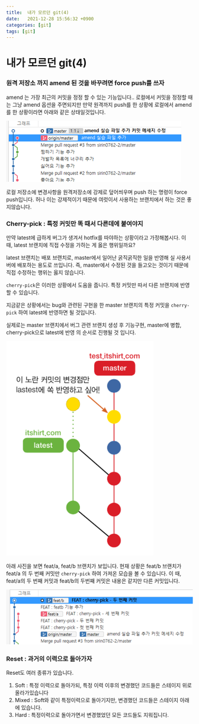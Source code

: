 ```yaml
---
title:  내가 모르던 git(4)
date:   2021-12-28 15:56:32 +0900
categories: [git]
tags: [git]
---
```


# 내가 모르던 git(4)

### 원격 저장소 까지 amend 된 것을 바꾸려면 force push를 쓰자

amend 는 가장 최근의 커밋을 정정 할 수 있는 기능입니다.. 로컬에서 커밋을 정정할 때는 그냥 amend 옵션을 주면되지만 만약 원격까지 push를 한 상황에 로컬에서 amend를 한 상황이라면 아래와 같은 상태일것입니다.

![Untitled](../../assets/img/posts/2021-12-28-git(4)/Untitled.png)

로컬 저장소에 변경사항을 원격저장소에 강제로 덮어씌우며 push 하는 명령이 force push입니다. 허나 이는 강제적이기 때문에 여럿이서 사용하는 브랜치에서 하는 것은 좋지않습니다.

### Cherry-pick : 특정 커밋만 똑 때서 다른데에 붙여야지

만약 latest에 급하게 버그가 생겨서 hotfix를 따야하는 상황이라고 가정해봅시다. 이 때, latest 브랜치에 직접 수정을 가하는 게 옳은 행위일까요?

latest 브랜치는 배포 브랜치로, master에서 일어난 굵직굵직한 일을 반영해 실 사용서버에 배포하는 용도로 쓰입니다. 즉, master에서 수정된 것을 들고오는 것이기 때문에 직접 수정하는 행위는 옳지 않습니다.

`cherry-pick`은 이러한 상황에서 도움을 줍니다. 특정 커밋만 따서 다른 브랜치에 반영할 수 있습니다.

지금같은 상황에서는 bug와 관련된 구현을 한 master 브랜치의 특정 커밋을 `cherry-pick` 하여 latest에 반영하면 될 것입니다.

실제로는 master 브랜치에서 버그 관련 브랜치 생성 후 기능구현, master에 병합, cherry-pick으로 latest에 반영 의 순서로 진행될 것 입니다.

![Untitled](../../assets/img/posts/2021-12-28-git(4)/Untitled%201.png)

아래 사진을 보면 feat/a, feat/b 브랜치가 보입니다. 현재 상황은 feat/b 브랜치가 feat/a 의 두 번째 커밋만 `cherry-pick` 하여 가져온 모습을 볼 수 있습니다. 이 때, feat/a의 두 번째 커밋과 feat/b의 두번째 커밋은 내용은 같지만 다른 커밋입니다.

![Untitled](../../assets/img/posts/2021-12-28-git(4)/Untitled%202.png)

### Reset : 과거의 이력으로 돌아가자

Reset도 여러 종류가 있습니다.

1. Soft : 특정 이력으로 돌아가되, 특정 이력 이후의 변경했던 코드들은 스테이지 위로 올라가있습니다
2. Mixed : Soft와 같이 특정이력으로 돌아기지만, 변경했던 코드들은 스테이지 아래에 있습니다.
3. Hard : 특정이력으로 돌아가면서 변경했었던 모든 코드들도 지워집니다.
